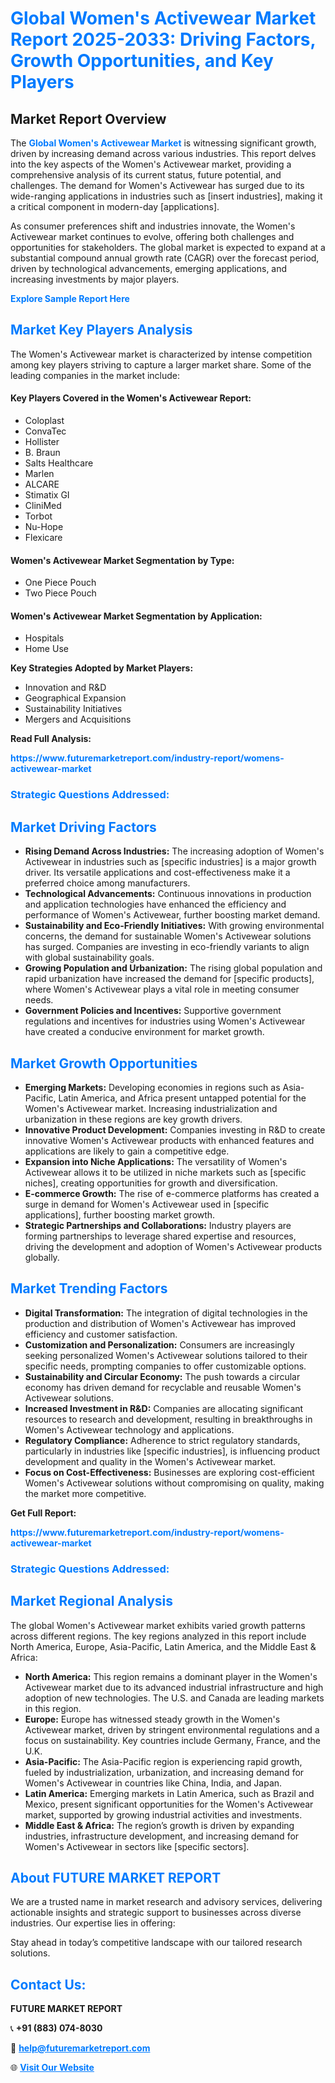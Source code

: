 <h1 style="color: #007BFF;">Global Women's Activewear Market Report 2025-2033: Driving Factors, Growth Opportunities, and Key Players</h1>

<section id="overview">
<h2>Market Report Overview</h2>
<p>The <a href="https://www.futuremarketreport.com/industry-report/womens-activewear-market" style="color: #007BFF; text-decoration: none;"><strong>Global Women's Activewear Market</strong></a> is witnessing significant growth, driven by increasing demand across various industries. This report delves into the key aspects of the Women's Activewear market, providing a comprehensive analysis of its current status, future potential, and challenges. The demand for Women's Activewear has surged due to its wide-ranging applications in industries such as [insert industries], making it a critical component in modern-day [applications].</p>
<p>As consumer preferences shift and industries innovate, the Women's Activewear market continues to evolve, offering both challenges and opportunities for stakeholders. The global market is expected to expand at a substantial compound annual growth rate (CAGR) over the forecast period, driven by technological advancements, emerging applications, and increasing investments by major players.</p>
</section>

<section id="overview">
<p><a href="https://www.futuremarketreport.com/request-sample/reportId=33774" style="color: #007BFF; text-decoration: none;"><strong>Explore Sample Report Here</strong></a></p>
</section>

<section id="key-players">
<h2 style="color: #007BFF;">Market Key Players Analysis</h2>
<p>The Women's Activewear market is characterized by intense competition among key players striving to capture a larger market share. Some of the leading companies in the market include:</p>
<h4>Key Players Covered in the Women's Activewear Report:</h4>
<ul><li>Coloplast</li><li>ConvaTec</li><li>Hollister</li><li>B. Braun</li><li>Salts Healthcare</li><li>Marlen</li><li>ALCARE</li><li>Stimatix GI</li><li>CliniMed</li><li>Torbot</li><li>Nu-Hope</li><li>Flexicare</li></ul>
<h4>Women's Activewear Market Segmentation by Type:</h4>
<ul><li>One Piece Pouch</li><li>Two Piece Pouch</li></ul>

<h4>Women's Activewear Market Segmentation by Application:</h4>
<ul><li>Hospitals</li><li>Home Use</li></ul>
<p><strong>Key Strategies Adopted by Market Players:</strong></p>
<ul>
<li>Innovation and R&D</li>
<li>Geographical Expansion</li>
<li>Sustainability Initiatives</li>
<li>Mergers and Acquisitions</li>
</ul>
</section>

<section>
<p><strong>Read Full Analysis: </strong></p><a href="https://www.futuremarketreport.com/industry-report/womens-activewear-market" style="color: #007BFF; text-decoration: none;"><strong>https://www.futuremarketreport.com/industry-report/womens-activewear-market</strong></a>
<h3 style="color: #007BFF;">Strategic Questions Addressed:</h3>
</section>

<section id="driving-factors">
<h2 style="color: #007BFF;">Market Driving Factors</h2>
<ul>
<li><strong>Rising Demand Across Industries:</strong> The increasing adoption of Women's Activewear in industries such as [specific industries] is a major growth driver. Its versatile applications and cost-effectiveness make it a preferred choice among manufacturers.</li>
<li><strong>Technological Advancements:</strong> Continuous innovations in production and application technologies have enhanced the efficiency and performance of Women's Activewear, further boosting market demand.</li>
<li><strong>Sustainability and Eco-Friendly Initiatives:</strong> With growing environmental concerns, the demand for sustainable Women's Activewear solutions has surged. Companies are investing in eco-friendly variants to align with global sustainability goals.</li>
<li><strong>Growing Population and Urbanization:</strong> The rising global population and rapid urbanization have increased the demand for [specific products], where Women's Activewear plays a vital role in meeting consumer needs.</li>
<li><strong>Government Policies and Incentives:</strong> Supportive government regulations and incentives for industries using Women's Activewear have created a conducive environment for market growth.</li>
</ul>
</section>

<section id="growth-opportunities">
<h2 style="color: #007BFF;">Market Growth Opportunities</h2>
<ul>
<li><strong>Emerging Markets:</strong> Developing economies in regions such as Asia-Pacific, Latin America, and Africa present untapped potential for the Women's Activewear market. Increasing industrialization and urbanization in these regions are key growth drivers.</li>
<li><strong>Innovative Product Development:</strong> Companies investing in R&D to create innovative Women's Activewear products with enhanced features and applications are likely to gain a competitive edge.</li>
<li><strong>Expansion into Niche Applications:</strong> The versatility of Women's Activewear allows it to be utilized in niche markets such as [specific niches], creating opportunities for growth and diversification.</li>
<li><strong>E-commerce Growth:</strong> The rise of e-commerce platforms has created a surge in demand for Women's Activewear used in [specific applications], further boosting market growth.</li>
<li><strong>Strategic Partnerships and Collaborations:</strong> Industry players are forming partnerships to leverage shared expertise and resources, driving the development and adoption of Women's Activewear products globally.</li>
</ul>
</section>

<section id="trending-factors">
<h2 style="color: #007BFF;">Market Trending Factors</h2>
<ul>
<li><strong>Digital Transformation:</strong> The integration of digital technologies in the production and distribution of Women's Activewear has improved efficiency and customer satisfaction.</li>
<li><strong>Customization and Personalization:</strong> Consumers are increasingly seeking personalized Women's Activewear solutions tailored to their specific needs, prompting companies to offer customizable options.</li>
<li><strong>Sustainability and Circular Economy:</strong> The push towards a circular economy has driven demand for recyclable and reusable Women's Activewear solutions.</li>
<li><strong>Increased Investment in R&D:</strong> Companies are allocating significant resources to research and development, resulting in breakthroughs in Women's Activewear technology and applications.</li>
<li><strong>Regulatory Compliance:</strong> Adherence to strict regulatory standards, particularly in industries like [specific industries], is influencing product development and quality in the Women's Activewear market.</li>
<li><strong>Focus on Cost-Effectiveness:</strong> Businesses are exploring cost-efficient Women's Activewear solutions without compromising on quality, making the market more competitive.</li>
</ul>
</section>

<section>
<p><strong>Get Full Report: </strong></p><a href="https://www.futuremarketreport.com/industry-report/womens-activewear-market" style="color: #007BFF; text-decoration: none;"><strong>https://www.futuremarketreport.com/industry-report/womens-activewear-market</strong></a>
<h3 style="color: #007BFF;">Strategic Questions Addressed:</h3>
</section>


<section id="regional-analysis">
<h2 style="color: #007BFF;">Market Regional Analysis</h2>
<p>The global Women's Activewear market exhibits varied growth patterns across different regions. The key regions analyzed in this report include North America, Europe, Asia-Pacific, Latin America, and the Middle East & Africa:</p>
<ul>
<li><strong>North America:</strong> This region remains a dominant player in the Women's Activewear market due to its advanced industrial infrastructure and high adoption of new technologies. The U.S. and Canada are leading markets in this region.</li>
<li><strong>Europe:</strong> Europe has witnessed steady growth in the Women's Activewear market, driven by stringent environmental regulations and a focus on sustainability. Key countries include Germany, France, and the U.K.</li>
<li><strong>Asia-Pacific:</strong> The Asia-Pacific region is experiencing rapid growth, fueled by industrialization, urbanization, and increasing demand for Women's Activewear in countries like China, India, and Japan.</li>
<li><strong>Latin America:</strong> Emerging markets in Latin America, such as Brazil and Mexico, present significant opportunities for the Women's Activewear market, supported by growing industrial activities and investments.</li>
<li><strong>Middle East & Africa:</strong> The region’s growth is driven by expanding industries, infrastructure development, and increasing demand for Women's Activewear in sectors like [specific sectors].</li>
</ul>
</section>

<footer>
<h2 style="color: #007BFF;">About FUTURE MARKET REPORT</h2>
<p>We are a trusted name in market research and advisory services, delivering actionable insights and strategic support to businesses across diverse industries. Our expertise lies in offering:</p>

<p>Stay ahead in today’s competitive landscape with our tailored research solutions.</p>

<h2 style="color: #007BFF;">Contact Us:</h2>
<p><strong>FUTURE MARKET REPORT</strong></p>
<p>📞 <strong>+91 (883) 074-8030</strong></p>
<p>📧 <strong><a href="mailto:help@futuremarketreport.com" style="color: #007BFF;">help@futuremarketreport.com</a></strong></p>
<p>🌐 <strong><a href="https://www.futuremarketreport.com/" style="color: #007BFF;">Visit Our Website</a></strong></p>
</footer>